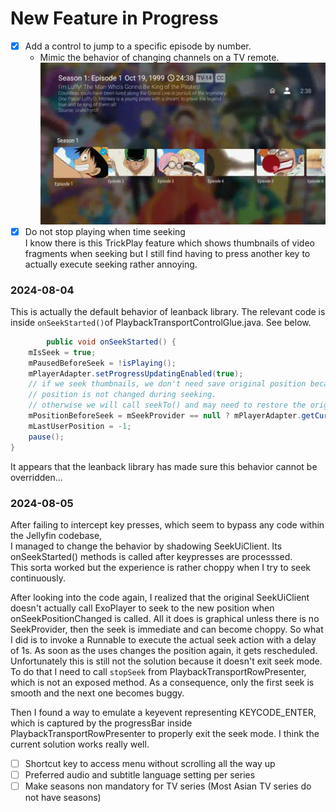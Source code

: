 # New Feature in Progress

- [X] Add a control to jump to a specific episode by number.
  - Mimic the behavior of changing channels on a TV remote.
  ![Demo Animation](docs/screenshots/episodeNavigationByNumber.gif)
- [X] Do not stop playing when time seeking\
I know there is this TrickPlay feature which shows thumbnails of video fragments when seeking but I still find having to 
press another key to actually execute seeking rather annoying. 

### 2024-08-04
This is actually the default behavior of leanback library. The relevant code is inside
`onSeekStarted()`of PlaybackTransportControlGlue.java. See below.
```java
        public void onSeekStarted() {
    mIsSeek = true;
    mPausedBeforeSeek = !isPlaying();
    mPlayerAdapter.setProgressUpdatingEnabled(true);
    // if we seek thumbnails, we don't need save original position because current
    // position is not changed during seeking.
    // otherwise we will call seekTo() and may need to restore the original position.
    mPositionBeforeSeek = mSeekProvider == null ? mPlayerAdapter.getCurrentPosition() : -1;
    mLastUserPosition = -1;
    pause();
}
```
It appears that the leanback library has made sure this behavior cannot be overridden...

### 2024-08-05
After failing to intercept key presses, which seem to bypass any code within the Jellyfin codebase,\
I managed to change the behavior by shadowing SeekUiClient. Its onSeekStarted() methods is called after keypresses are processsed.\
This sorta worked but the experience is rather choppy when I try to seek continuously.

After looking into the code again, I realized that the original SeekUiClient doesn't actually call ExoPlayer to seek to the new position when onSeekPositionChanged is called.
All it does is graphical unless there is no SeekProvider, then the seek is immediate and can become choppy. So what I did is to invoke a Runnable to execute the actual seek action with a delay of 1s.
As soon as the uses changes the position again, it gets rescheduled. Unfortunately this is still not the solution because it doesn't exit seek mode. To do that I need to call `stopSeek` from PlaybackTransportRowPresenter, which is not an exposed method. 
As a consequence, only the first seek is smooth and the next one becomes buggy. 

Then I found a way to emulate a keyevent representing KEYCODE_ENTER, which is captured by the progressBar inside PlaybackTransportRowPresenter to properly exit the seek mode.
I think the current solution works really well.
- [ ] Shortcut key to access menu without scrolling all the way up
- [ ] Preferred audio and subtitle language setting per series
- [ ] Make seasons non mandatory for TV series (Most Asian TV series do not have seasons)

